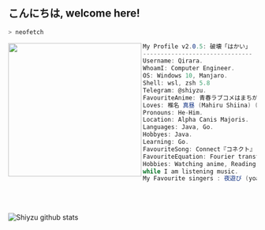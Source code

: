 <h2>こんにちは, welcome here!</h2>


```zsh
> neofetch
```
<img align="left" src="https://i.ibb.co/Zf3np43/shiina-mahiru-render-by-minhchauk1k-dfdkmu0-11zon.png" width="270px"/> 

```csharp
My Profile v2.0.5: 破壊「はかい」
-------------------------------
Username: Qirara.
WhoamI: Computer Engineer.
OS: Windows 10, Manjaro.
Shell: wsl, zsh 5.8
Telegram: @shiyzu.
FavouriteAnime: 青春ラブコメはまちがっている。(My Teen Romantic Comedy SNAFU)
Loves: 椎名 真昼 (Mahiru Shiina) (❤️ ω ❤️), listening music.
Pronouns: He-Him.
Location: Alpha Canis Majoris.
Languages: Java, Go.
Hobbyes: Java.
Learning: Go.
FavouriteSong: Connect『コネクト』- ClariS (Mahou Shoujo Madoka★Magica OP)
FavouriteEquation: Fourier transform. 
Hobbies: Watching anime, Reading light novels, Coding 
while I am listening music.
My Favourite singers : 夜遊び (yoasobi) and クラリス (ClariS). 🎤🎶🎼

```
<br>
<br>
 

![Shiyzu github stats](https://bad-apple-github-readme.vercel.app/api?show_bg=1&username=qyu4x)

<!--![Top Langs](https://github-readme-stats.vercel.app/api/top-langs/?username=qyu4x&layout=compact)--!>

<br>
